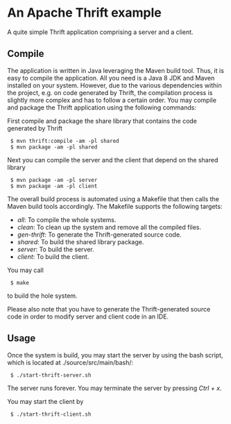 # An Apache Thrift example

A quite simple Thrift application comprising a server and a client.

## Compile

The application is written in Java leveraging the Maven build tool. Thus, it is easy to compile the application. All you need is a Java 8 JDK and Maven installed on your system. However, due to the various dependencies within the project, e.g. on code generated by Thrift, the compilation process is slightly more complex and has to follow a certain order. You may compile and package the Thrift application using the following commands:

First compile and package the share library that contains the code generated by Thrift 

```
 $ mvn thrift:compile -am -pl shared
 $ mvn package -am -pl shared
```

Next you can compile the server and the client that depend on the shared library

```
 $ mvn package -am -pl server
 $ mvn package -am -pl client
```

The overall build process is automated using a Makefile that then calls the Maven build tools accordingly. The Makefile supports the following targets:

* _all_: To compile the whole systems.
* _clean_: To clean up the system and remove all the compiled files.
* _gen-thrift_: To generate the Thrift-generated source code.
* _shared_: To build the shared library package.
* _server_: To build the server.
* _client_: To build the client.

You may call

```
 $ make
``` 

to build the hole system.

Please also note that you have to generate the Thrift-generated source code in order to modify server and client code in an IDE.

## Usage

Once the system is build, you may start the server by using the bash script, which is located at ./source/src/main/bash/:

```
 $ ./start-thrift-server.sh
```

The server runs forever. You may terminate the server by pressing _Ctrl + x_.


You may start the client by

```
 $ ./start-thrift-client.sh
```

